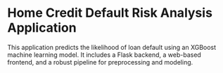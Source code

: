 # Home Credit Default Risk Analysis Application

This application predicts the likelihood of loan default using an XGBoost machine learning model. It includes a Flask backend, a web-based frontend, and a robust pipeline for preprocessing and modeling.



